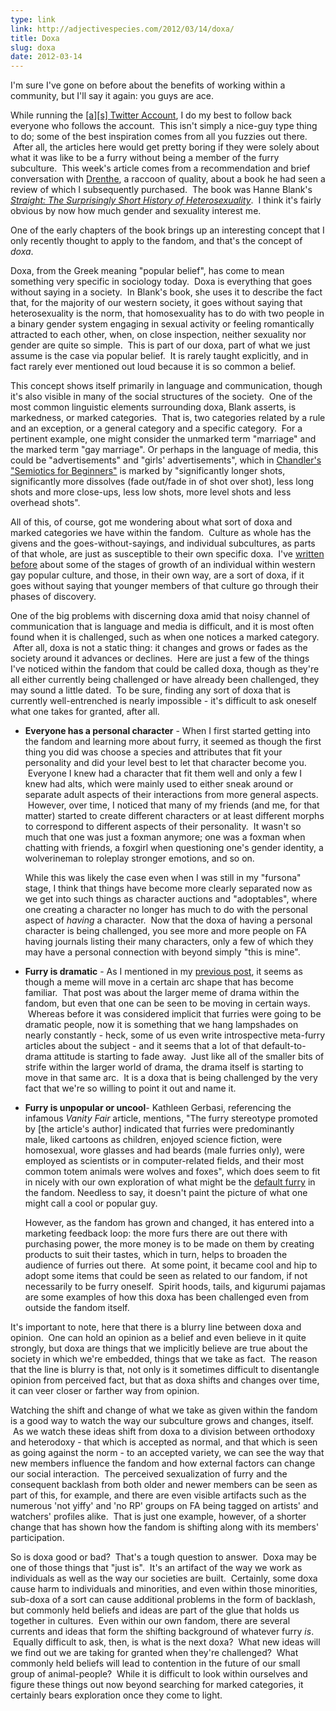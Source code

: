 ```yaml
---
type: link
link: http://adjectivespecies.com/2012/03/14/doxa/
title: Doxa
slug: doxa
date: 2012-03-14
---
```


I'm sure I've gone on before about the benefits of working within a community,
but I'll say it again: you guys are ace.

While running the [\[a\]\[s\] Twitter Account](http://twitter.com/adjspecies), I
do my best to follow back everyone who follows the account.  This isn't simply a
nice-guy type thing to do; some of the best inspiration comes from all you
fuzzies out there.  After all, the articles here would get pretty boring if they
were solely about what it was like to be a furry without being a member of the
furry subculture.  This week's article comes from a recommendation and brief
conversation with [Drenthe](https://twitter.com/itsdrenthe), a raccoon of
quality, about a book he had seen a review of which I subsequently purchased.
 The book was Hanne Blank's [*Straight: The Surprisingly Short History of
Heterosexuality*](http://www.amazon.com/gp/product/0807044431/).  I think it's
fairly obvious by now how much gender and sexuality interest me.

One of the early chapters of the book brings up an interesting concept that I
only recently thought to apply to the fandom, and that's the concept of
*doxa*.<!--more-->

Doxa, from the Greek meaning "popular belief", has come to mean something very
specific in sociology today.  Doxa is everything that goes without saying in a
society.  In Blank's book, she uses it to describe the fact that, for the
majority of our western society, it goes without saying that heterosexuality is
the norm, that homosexuality has to do with two people in a binary gender system
engaging in sexual activity or feeling romantically attracted to each other,
when, on close inspection, neither sexuality nor gender are quite so simple.
 This is part of our doxa, part of what we just assume is the case via popular
belief.  It is rarely taught explicitly, and in fact rarely ever mentioned out
loud because it is so common a belief.

This concept shows itself primarily in language and communication, though it's
also visible in many of the social structures of the society.  One of the most
common linguistic elements surrounding doxa, Blank asserts, is markedness, or
marked categories.  That is, two categories related by a rule and an exception,
or a general category and a specific category.  For a pertinent example, one
might consider the unmarked term "marriage" and the marked term "gay marriage".
Or perhaps in the language of media, this could be "advertisements" and "girls'
advertisements", which in [Chandler's "Semiotics for
Beginners"](http://www.aber.ac.uk/media/Documents/S4B/sem05.html) is marked by
"significantly longer shots, significantly more dissolves (fade out/fade in of
shot over shot), less long shots and more close-ups, less low shots, more level
shots and less overhead shots".

All of this, of course, got me wondering about what sort of doxa and marked
categories we have within the fandom.  Culture as whole has the givens and the
goes-without-sayings, and individual subcultures, as parts of that whole, are
just as susceptible to their own specific doxa.  I've [written
before](http://adjectivespecies.com/2012/02/01/eighty-twenty/) about some of the
stages of growth of an individual within western gay popular culture, and those,
in their own way, are a sort of doxa, if it goes without saying that younger
members of that culture go through their phases of discovery.

One of the big problems with discerning doxa amid that noisy channel of
communication that is language and media is difficult, and it is most often
found when it is challenged, such as when one notices a marked category.  After
all, doxa is not a static thing: it changes and grows or fades as the society
around it advances or declines.  Here are just a few of the things I've noticed
within the fandom that could be called doxa, though as they're all either
currently being challenged or have already been challenged, they may sound a
little dated.  To be sure, finding any sort of doxa that is currently
well-entrenched is nearly impossible - it's difficult to ask oneself what one
takes for granted, after all.

* **Everyone has a personal character** - When I first started getting into the
fandom and learning more about furry, it seemed as though the first thing you
did was choose a species and attributes that fit your personality and did your
level best to let that character become you.  Everyone I knew had a character
that fit them well and only a few I knew had alts, which were mainly used to
either sneak around or separate adult aspects of their interactions from more
general aspects.  However, over time, I noticed that many of my friends (and me,
for that matter) started to create different characters or at least different
morphs to correspond to different aspects of their personality.  It wasn't so
much that one was just a foxman anymore; one was a foxman when chatting with
friends, a foxgirl when questioning one's gender identity, a wolverineman to
roleplay stronger emotions, and so on.

  While this was likely the case even when I was still in my "fursona" stage, I
  think that things have become more clearly separated now as we get into such
  things as character auctions and "adoptables", where one creating a character
  no longer has much to do with the personal aspect of *having* a character.
   Now that the doxa of having a personal character is being challenged, you see
  more and more people on FA having journals listing their many characters, only
  a few of which they may have a personal connection with beyond simply "this is
  mine".

* **Furry is dramatic** - As I mentioned in my [previous
post](http://adjectivespecies.com/2012/02/29/the-dramagogues-episode-3-making-waves/),
it seems as though a meme will move in a certain arc shape that has become
familiar.  That post was about the larger meme of drama within the fandom, but
even that one can be seen to be moving in certain ways.  Whereas before it was
considered implicit that furries were going to be dramatic people, now it is
something that we hang lampshades on nearly constantly - heck, some of us even
write introspective meta-furry articles about the subject - and it seems that a
lot of that default-to-drama attitude is starting to fade away.  Just like all
of the smaller bits of strife within the larger world of drama, the drama itself
is starting to move in that same arc.   It is a doxa that is being challenged by
the very fact that we're so willing to point it out and name it.

* **Furry is unpopular or uncool**- Kathleen Gerbasi, referencing the infamous
*Vanity Fair* article, mentions, "The furry stereotype promoted by \[the
article's author\] indicated that furries were predominantly male, liked cartoons
as children, enjoyed science fiction, were homosexual, wore glasses and had
beards (male furries only), were employed as scientists or in computer-related
fields, and their most common totem animals were wolves and foxes", which does
seem to fit in nicely with our own exploration of what might be the [default
furry](http://adjectivespecies.com/2011/11/09/the-default-furry/) in the fandom.
Needless to say, it doesn't paint the picture of what one might call a cool or
popular guy.

  However, as the fandom has grown and changed, it has entered into a marketing
  feedback loop: the more furs there are out there with purchasing power, the
  more money is to be made on them by creating products to suit their tastes,
  which in turn, helps to broaden the audience of furries out there.  At some
  point, it became cool and hip to adopt some items that could be seen as
  related to our fandom, if not necessarily to be furry oneself.  Spirit hoods,
  tails, and kigurumi pajamas are some examples of how this doxa has been
  challenged even from outside the fandom itself.

It's important to note, here that there is a blurry line between doxa and
opinion.  One can hold an opinion as a belief and even believe in it quite
strongly, but doxa are things that we implicitly believe are true about the
society in which we're embedded, things that we take as fact.  The reason that
the line is blurry is that, not only is it sometimes difficult to disentangle
opinion from perceived fact, but that as doxa shifts and changes over time, it
can veer closer or farther way from opinion.

Watching the shift and change of what we take as given within the fandom is a
good way to watch the way our subculture grows and changes, itself.  As we watch
these ideas shift from doxa to a division between orthodoxy and heterodoxy -
that which is accepted as normal, and that which is seen as going against the
norm - to an accepted variety, we can see the way that new members influence the
fandom and how external factors can change our social interaction.  The
perceived sexualization of furry and the consequent backlash from both older and
newer members can be seen as part of this, for example, and there are even
visible artifacts such as the numerous 'not yiffy' and 'no RP' groups on FA
being tagged on artists' and watchers' profiles alike.  That is just one
example, however, of a shorter change that has shown how the fandom is shifting
along with its members' participation.

So is doxa good or bad?  That's a tough question to answer.  Doxa may be one of
those things that "just is".  It's an artifact of the way we work as individuals
as well as the way our societies are built.  Certainly, some doxa cause harm to
individuals and minorities, and even within those minorities, sub-doxa of a sort
can cause additional problems in the form of backlash, but commonly held beliefs
and ideas are part of the glue that holds us together in cultures.  Even within
our own fandom, there are several currents and ideas that form the shifting
background of whatever furry *is*.  Equally difficult to ask, then, is what is
the next doxa?  What new ideas will we find out we are taking for granted when
they're challenged?  What commonly held beliefs will lead to contention in the
future of our small group of animal-people?  While it is difficult to look
within ourselves and figure these things out now beyond searching for marked
categories, it certainly bears exploration once they come to light.
